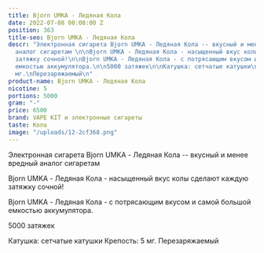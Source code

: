 ```yaml
---
title: Bjorn UMKA - Ледяная Кола
date: 2022-07-08 08:08:00 Z
position: 363
title-seo: Bjorn UMKA - Ледяная Кола
descr: "Электронная сигарета Bjorn UMKA - Ледяная Кола -- вкусный и менее вредный
  аналог сигаретам \n\nBjorn UMKA - Ледяная Кола - насыщенный вкус колы сделают каждую
  затяжку сочной!\n\nBjorn UMKA - Ледяная Кола - с потрясающим вкусом и самой большой
  емкостью аккумулятора.\n\n5000 затяжек\n\nКатушка: сетчатые катушки\nКрепость: 5
  мг.\nПерезаряжаемый\n"
product-name: Bjorn UMKA - Ледяная Кола
nicotine: 5
portions: 5000
gram: "-"
price: 6500
brand: VAPE KIT и электронные сигареты
taste: Кола
image: "/uploads/12-2cf368.png"
---
```


Электронная сигарета Bjorn UMKA - Ледяная Кола -- вкусный и менее вредный аналог сигаретам 

Bjorn UMKA - Ледяная Кола - насыщенный вкус колы сделают каждую затяжку сочной!

Bjorn UMKA - Ледяная Кола - с потрясающим вкусом и самой большой емкостью аккумулятора.

5000 затяжек

Катушка: сетчатые катушки
Крепость: 5 мг.
Перезаряжаемый
